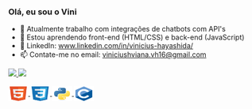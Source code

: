 ### Olá, eu sou o Vini

- 🔭 Atualmente trabalho com integrações de chatbots com API's
- 🌱 Estou aprendendo front-end (HTML/CSS) e back-end (JavaScript)
- 👯 LinkedIn: www.linkedin.com/in/vinicius-hayashida/
- 📫 Contate-me no email: viniciushviana.vh16@gmail.com

 <div>
  <a href="https://github.com/ViniHayashida">
  <img height="180em" src="https://github-readme-stats.vercel.app/api?username=vinihayashida&show_icons=true&theme=tokyonight&include_all_commits=true&count_private=true"/>
  <img height="180em" src="https://github-readme-stats.vercel.app/api/top-langs/?username=vinihayashida&layout=compact&langs_count=7&theme=tokyonight"/>
</div>
<div style="display: inline_block"><br>
  <img align="center" alt="HTML" height="30" width="40" src="https://raw.githubusercontent.com/devicons/devicon/master/icons/html5/html5-original.svg">
  <img align="center" alt="CSS" height="30" width="40" src="https://raw.githubusercontent.com/devicons/devicon/master/icons/css3/css3-original.svg">
  <img align="center" alt="Python" height="30" width="40" src="https://raw.githubusercontent.com/devicons/devicon/master/icons/python/python-original.svg">
  <img align="center" alt="C" height="30" width="40" src="https://raw.githubusercontent.com/devicons/devicon/master/icons/c/c-original.svg">
</div>
  
   ##
  
